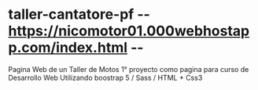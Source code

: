 # taller-cantatore-pf -- https://nicomotor01.000webhostapp.com/index.html --
Pagina Web de un Taller de Motos
1° proyecto como pagina para curso de Desarrollo Web 
Utilizando boostrap 5 / Sass / HTML + Css3
